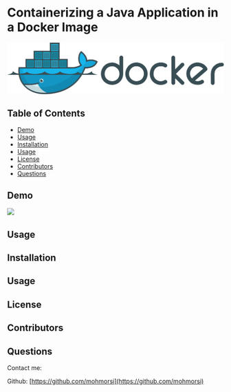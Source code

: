 # Containerizing a Java Application in a Docker Image

![image](./img/docker2.png)

## Table of Contents
* [Demo](#demo)
* [Usage](#usage)
* [Installation](#installation)
* [Usage](#usage)
* [License](#license)
* [Contributors](#contributors)
* [Questions](#questions)

## Demo
![](https://media.giphy.com/media/3OiKrJsfDiqqBL8pX3/giphy.gif)
## Usage

## Installation

## Usage

## License

## Contributors

## Questions
Contact me:

Github: [https://github.com/mohmorsi](https://github.com/mohmorsi)




